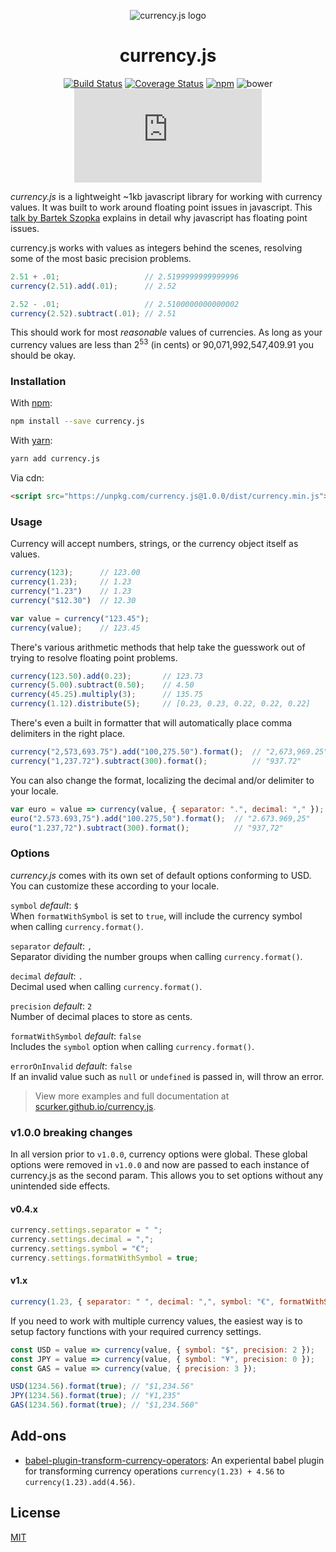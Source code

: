 <div align="center" markdown="1">

![currency.js logo](https://user-images.githubusercontent.com/1062039/31397824-9dfa15f0-adac-11e7-9869-fb20746e90c1.png)

# currency.js

[![Build Status](https://travis-ci.org/scurker/currency.js.svg?branch=master)](https://travis-ci.org/scurker/currency.js)
[![Coverage Status](https://coveralls.io/repos/scurker/currency.js/badge.svg?branch=master&service=github)](https://coveralls.io/github/scurker/currency.js?branch=master)
[![npm](https://img.shields.io/npm/v/currency.js.svg?style=flat)](https://www.npmjs.com/package/currency.js)
![bower](https://img.shields.io/bower/v/currency.js.svg)
[![gzip size](http://img.badgesize.io/https://unpkg.com/currency.js/dist/currency.min.js?compression=gzip)](https://unpkg.com/currency.js/dist/currency.min.js)

</div>

*currency.js* is a lightweight ~1kb javascript library for working with currency values. It was built to work around floating point issues in javascript. This [talk by Bartek Szopka](http://www.youtube.com/watch?v=MqHDDtVYJRI) explains in detail why javascript has floating point issues.

currency.js works with values as integers behind the scenes, resolving some of the most basic precision problems.

```javascript
2.51 + .01;                   // 2.5199999999999996
currency(2.51).add(.01);      // 2.52

2.52 - .01;                   // 2.5100000000000002
currency(2.52).subtract(.01); // 2.51
```

This should work for most *reasonable* values of currencies. As long as your currency values are less than 2<sup>53</sup> (in cents) or 90,071,992,547,409.91 you should be okay.

### Installation

With [npm](https://www.npmjs.com/):

```sh
npm install --save currency.js
```

With [yarn](https://yarnpkg.com):

```sh
yarn add currency.js
```

Via cdn:

```html
<script src="https://unpkg.com/currency.js@1.0.0/dist/currency.min.js"></script>
```

### Usage

Currency will accept numbers, strings, or the currency object itself as values.

```javascript
currency(123);      // 123.00
currency(1.23);     // 1.23
currency("1.23")    // 1.23
currency("$12.30")  // 12.30

var value = currency("123.45");
currency(value);    // 123.45
```

There's various arithmetic methods that help take the guesswork out of trying to resolve floating point problems.

```javascript
currency(123.50).add(0.23);       // 123.73
currency(5.00).subtract(0.50);    // 4.50
currency(45.25).multiply(3);      // 135.75
currency(1.12).distribute(5);     // [0.23, 0.23, 0.22, 0.22, 0.22]
```

There's even a built in formatter that will automatically place comma delimiters in the right place.

```javascript
currency("2,573,693.75").add("100,275.50").format();  // "2,673,969.25"
currency("1,237.72").subtract(300).format();          // "937.72"
```

You can also change the format, localizing the decimal and/or delimiter to your locale.

```javascript
var euro = value => currency(value, { separator: ".", decimal: "," });
euro("2.573.693,75").add("100.275,50").format();  // "2.673.969,25"
euro("1.237,72").subtract(300).format();          // "937,72"
```

### Options

*currency.js* comes with its own set of default options conforming to USD. You can customize these according to your locale.

`symbol` *default*: `$`<br/>
When `formatWithSymbol` is set to `true`, will include the currency symbol when calling `currency.format()`.

`separator` *default*: `,`<br/>
Separator dividing the number groups when calling `currency.format()`.

`decimal` *default*: `.`<br/>
Decimal used when calling `currency.format()`.

`precision` *default*: `2`<br/>
Number of decimal places to store as cents.

`formatWithSymbol` *default*: `false`<br/>
Includes the `symbol` option when calling `currency.format()`.

`errorOnInvalid` *default*: `false`<br/>
If an invalid value such as `null` or `undefined` is passed in, will throw an error.

> View more examples and full documentation at [scurker.github.io/currency.js](http://scurker.github.io/currency.js).

### v1.0.0 breaking changes

In all version prior to `v1.0.0`, currency options were global. These global options were removed in `v1.0.0` and now are passed to each instance of currency.js as the second param. This allows you to set options without any unintended side effects.

#### v0.4.x

```js
currency.settings.separator = " ";
currency.settings.decimal = ",";
currency.settings.symbol = "€";
currency.settings.formatWithSymbol = true;
```

#### v1.x

```js
currency(1.23, { separator: " ", decimal: ",", symbol: "€", formatWithSymbol: true })
```

If you need to work with multiple currency values, the easiest way is to setup factory functions with your required currency settings.

```js
const USD = value => currency(value, { symbol: "$", precision: 2 });
const JPY = value => currency(value, { symbol: "¥", precision: 0 });
const GAS = value => currency(value, { precision: 3 });

USD(1234.56).format(true); // "$1,234.56"
JPY(1234.56).format(true); // "¥1,235"
GAS(1234.56).format(true); // "$1,234.560"
```

## Add-ons

* [babel-plugin-transform-currency-operators](https://github.com/scurker/babel-plugin-transform-currency-operators): An experiental babel plugin for transforming currency operations `currency(1.23) + 4.56` to `currency(1.23).add(4.56)`.

## License

[MIT](/license)
